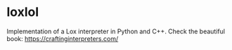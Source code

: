 # loxlol
Implementation of a Lox interpreter in Python and C++. Check the beautiful book: https://craftinginterpreters.com/
